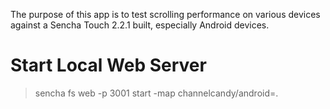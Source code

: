 The purpose of this app is to test scrolling performance on various devices
against a Sencha Touch 2.2.1 built,
especially Android devices.

Start Local Web Server
======================

> sencha fs web -p 3001 start -map channelcandy/android=.


